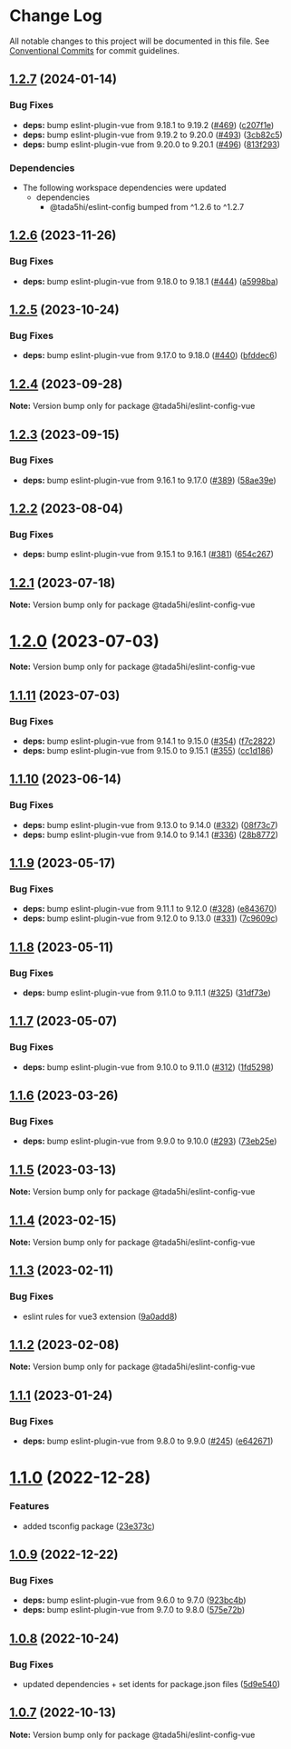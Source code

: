 # Change Log

All notable changes to this project will be documented in this file.
See [Conventional Commits](https://conventionalcommits.org) for commit guidelines.

## [1.2.7](https://github.com/tada5hi/javascript/compare/eslint-config-vue-v1.2.6...eslint-config-vue-v1.2.7) (2024-01-14)


### Bug Fixes

* **deps:** bump eslint-plugin-vue from 9.18.1 to 9.19.2 ([#469](https://github.com/tada5hi/javascript/issues/469)) ([c207f1e](https://github.com/tada5hi/javascript/commit/c207f1ed90d3bd15e9a66ae3b4dd1ae8ef5cf6c9))
* **deps:** bump eslint-plugin-vue from 9.19.2 to 9.20.0 ([#493](https://github.com/tada5hi/javascript/issues/493)) ([3cb82c5](https://github.com/tada5hi/javascript/commit/3cb82c5e30d481519ea046062a0198abed26afa9))
* **deps:** bump eslint-plugin-vue from 9.20.0 to 9.20.1 ([#496](https://github.com/tada5hi/javascript/issues/496)) ([813f293](https://github.com/tada5hi/javascript/commit/813f293857f202a2a6407ed8a4fcc04d6765f2f9))


### Dependencies

* The following workspace dependencies were updated
  * dependencies
    * @tada5hi/eslint-config bumped from ^1.2.6 to ^1.2.7

## [1.2.6](https://github.com/tada5hi/javascript/compare/@tada5hi/eslint-config-vue@1.2.5...@tada5hi/eslint-config-vue@1.2.6) (2023-11-26)


### Bug Fixes

* **deps:** bump eslint-plugin-vue from 9.18.0 to 9.18.1 ([#444](https://github.com/tada5hi/javascript/issues/444)) ([a5998ba](https://github.com/tada5hi/javascript/commit/a5998ba674e1e50c66c29576b5cf0c8e0ca65100))





## [1.2.5](https://github.com/tada5hi/javascript/compare/@tada5hi/eslint-config-vue@1.2.4...@tada5hi/eslint-config-vue@1.2.5) (2023-10-24)


### Bug Fixes

* **deps:** bump eslint-plugin-vue from 9.17.0 to 9.18.0 ([#440](https://github.com/tada5hi/javascript/issues/440)) ([bfddec6](https://github.com/tada5hi/javascript/commit/bfddec61bfc194e096c204b61b342db81dcdf2a0))





## [1.2.4](https://github.com/tada5hi/javascript/compare/@tada5hi/eslint-config-vue@1.2.3...@tada5hi/eslint-config-vue@1.2.4) (2023-09-28)

**Note:** Version bump only for package @tada5hi/eslint-config-vue





## [1.2.3](https://github.com/tada5hi/javascript/compare/@tada5hi/eslint-config-vue@1.2.2...@tada5hi/eslint-config-vue@1.2.3) (2023-09-15)


### Bug Fixes

* **deps:** bump eslint-plugin-vue from 9.16.1 to 9.17.0 ([#389](https://github.com/tada5hi/javascript/issues/389)) ([58ae39e](https://github.com/tada5hi/javascript/commit/58ae39ee2488a5a324d9035c63c7087aa2c610ee))





## [1.2.2](https://github.com/tada5hi/javascript/compare/@tada5hi/eslint-config-vue@1.2.1...@tada5hi/eslint-config-vue@1.2.2) (2023-08-04)


### Bug Fixes

* **deps:** bump eslint-plugin-vue from 9.15.1 to 9.16.1 ([#381](https://github.com/tada5hi/javascript/issues/381)) ([654c267](https://github.com/tada5hi/javascript/commit/654c267810c996191a188ba2b77499467338e8d0))





## [1.2.1](https://github.com/tada5hi/javascript/compare/@tada5hi/eslint-config-vue@1.2.0...@tada5hi/eslint-config-vue@1.2.1) (2023-07-18)

**Note:** Version bump only for package @tada5hi/eslint-config-vue





# [1.2.0](https://github.com/tada5hi/javascript/compare/@tada5hi/eslint-config-vue@1.1.11...@tada5hi/eslint-config-vue@1.2.0) (2023-07-03)

**Note:** Version bump only for package @tada5hi/eslint-config-vue





## [1.1.11](https://github.com/tada5hi/javascript/compare/@tada5hi/eslint-config-vue@1.1.10...@tada5hi/eslint-config-vue@1.1.11) (2023-07-03)


### Bug Fixes

* **deps:** bump eslint-plugin-vue from 9.14.1 to 9.15.0 ([#354](https://github.com/tada5hi/javascript/issues/354)) ([f7c2822](https://github.com/tada5hi/javascript/commit/f7c2822eba976eb7e8d10c12a8ab15ef15f30cd7))
* **deps:** bump eslint-plugin-vue from 9.15.0 to 9.15.1 ([#355](https://github.com/tada5hi/javascript/issues/355)) ([cc1d186](https://github.com/tada5hi/javascript/commit/cc1d18643d4bcfde3bf5f89895606162d78e5721))





## [1.1.10](https://github.com/tada5hi/javascript/compare/@tada5hi/eslint-config-vue@1.1.9...@tada5hi/eslint-config-vue@1.1.10) (2023-06-14)


### Bug Fixes

* **deps:** bump eslint-plugin-vue from 9.13.0 to 9.14.0 ([#332](https://github.com/tada5hi/javascript/issues/332)) ([08f73c7](https://github.com/tada5hi/javascript/commit/08f73c7e0931febcbf22fa444e34a5ff96112401))
* **deps:** bump eslint-plugin-vue from 9.14.0 to 9.14.1 ([#336](https://github.com/tada5hi/javascript/issues/336)) ([28b8772](https://github.com/tada5hi/javascript/commit/28b877243362bc6b2229001a2e728d0e60e7a150))





## [1.1.9](https://github.com/tada5hi/javascript/compare/@tada5hi/eslint-config-vue@1.1.8...@tada5hi/eslint-config-vue@1.1.9) (2023-05-17)


### Bug Fixes

* **deps:** bump eslint-plugin-vue from 9.11.1 to 9.12.0 ([#328](https://github.com/tada5hi/javascript/issues/328)) ([e843670](https://github.com/tada5hi/javascript/commit/e843670c21c61ed43ec2ce2509373289e9da2e67))
* **deps:** bump eslint-plugin-vue from 9.12.0 to 9.13.0 ([#331](https://github.com/tada5hi/javascript/issues/331)) ([7c9609c](https://github.com/tada5hi/javascript/commit/7c9609c6fc1e3705426a28f6d12a57e4001c1e50))





## [1.1.8](https://github.com/tada5hi/javascript/compare/@tada5hi/eslint-config-vue@1.1.7...@tada5hi/eslint-config-vue@1.1.8) (2023-05-11)


### Bug Fixes

* **deps:** bump eslint-plugin-vue from 9.11.0 to 9.11.1 ([#325](https://github.com/tada5hi/javascript/issues/325)) ([31df73e](https://github.com/tada5hi/javascript/commit/31df73e7e75ecfedff13a2433963db9cd4104119))





## [1.1.7](https://github.com/tada5hi/javascript/compare/@tada5hi/eslint-config-vue@1.1.6...@tada5hi/eslint-config-vue@1.1.7) (2023-05-07)


### Bug Fixes

* **deps:** bump eslint-plugin-vue from 9.10.0 to 9.11.0 ([#312](https://github.com/tada5hi/javascript/issues/312)) ([1fd5298](https://github.com/tada5hi/javascript/commit/1fd5298d9645e46f476c697fff4a85449dfb8288))





## [1.1.6](https://github.com/tada5hi/javascript/compare/@tada5hi/eslint-config-vue@1.1.5...@tada5hi/eslint-config-vue@1.1.6) (2023-03-26)


### Bug Fixes

* **deps:** bump eslint-plugin-vue from 9.9.0 to 9.10.0 ([#293](https://github.com/tada5hi/javascript/issues/293)) ([73eb25e](https://github.com/tada5hi/javascript/commit/73eb25e40375ca4de96ec3a13f1e883af0e6b97a))





## [1.1.5](https://github.com/tada5hi/javascript/compare/@tada5hi/eslint-config-vue@1.1.4...@tada5hi/eslint-config-vue@1.1.5) (2023-03-13)

**Note:** Version bump only for package @tada5hi/eslint-config-vue





## [1.1.4](https://github.com/tada5hi/javascript/compare/@tada5hi/eslint-config-vue@1.1.3...@tada5hi/eslint-config-vue@1.1.4) (2023-02-15)

**Note:** Version bump only for package @tada5hi/eslint-config-vue





## [1.1.3](https://github.com/tada5hi/javascript/compare/@tada5hi/eslint-config-vue@1.1.2...@tada5hi/eslint-config-vue@1.1.3) (2023-02-11)


### Bug Fixes

* eslint rules for vue3 extension ([9a0add8](https://github.com/tada5hi/javascript/commit/9a0add80011374647ea7c2a05ca4d21d6d6a166c))





## [1.1.2](https://github.com/tada5hi/javascript/compare/@tada5hi/eslint-config-vue@1.1.1...@tada5hi/eslint-config-vue@1.1.2) (2023-02-08)

**Note:** Version bump only for package @tada5hi/eslint-config-vue





## [1.1.1](https://github.com/tada5hi/javascript/compare/@tada5hi/eslint-config-vue@1.1.0...@tada5hi/eslint-config-vue@1.1.1) (2023-01-24)


### Bug Fixes

* **deps:** bump eslint-plugin-vue from 9.8.0 to 9.9.0 ([#245](https://github.com/tada5hi/javascript/issues/245)) ([e642671](https://github.com/tada5hi/javascript/commit/e642671497b14f16b7dc243455768e6a3c6282a5))





# [1.1.0](https://github.com/tada5hi/javascript/compare/@tada5hi/eslint-config-vue@1.0.9...@tada5hi/eslint-config-vue@1.1.0) (2022-12-28)


### Features

* added tsconfig package ([23e373c](https://github.com/tada5hi/javascript/commit/23e373ce7eaaa63f977f09f789c57811f2d61c43))





## [1.0.9](https://github.com/tada5hi/javascript/compare/@tada5hi/eslint-config-vue@1.0.8...@tada5hi/eslint-config-vue@1.0.9) (2022-12-22)


### Bug Fixes

* **deps:** bump eslint-plugin-vue from 9.6.0 to 9.7.0 ([923bc4b](https://github.com/tada5hi/javascript/commit/923bc4b5024b34af52319b90c643a5fe583a3fe3))
* **deps:** bump eslint-plugin-vue from 9.7.0 to 9.8.0 ([575e72b](https://github.com/tada5hi/javascript/commit/575e72b03b6a8a5c348d469907811be66a6f6a89))





## [1.0.8](https://github.com/tada5hi/javascript/compare/@tada5hi/eslint-config-vue@1.0.7...@tada5hi/eslint-config-vue@1.0.8) (2022-10-24)

### Bug Fixes

- updated dependencies + set idents for package.json files ([5d9e540](https://github.com/tada5hi/javascript/commit/5d9e540ea7e032194cfd913f7345d6ae7abe315e))

## [1.0.7](https://github.com/tada5hi/javascript/compare/@tada5hi/eslint-config-vue@1.0.6...@tada5hi/eslint-config-vue@1.0.7) (2022-10-13)

**Note:** Version bump only for package @tada5hi/eslint-config-vue
